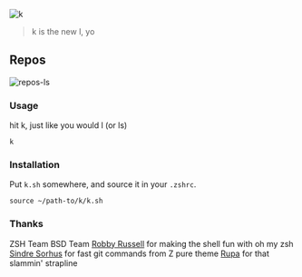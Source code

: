 ![k](https://raw.githubusercontent.com/supercrabtree/k/master/k-logo.png)

> k is the new l, yo

## Repos
![repos-ls](https://raw.githubusercontent.com/supercrabtree/k/gh-pages/repos-k.jpg)

### Usage
hit k, just like you would l (or ls)

```shell
k
```

### Installation
Put `k.sh` somewhere, and source it in your `.zshrc`.

```shell
source ~/path-to/k/k.sh
```

### Thanks
ZSH Team
BSD Team
[Robby Russell](https://github.com/robbyrussell) for making the shell fun with oh my zsh
[Sindre Sorhus](https://github.com/sindresorhus) for fast git commands from Z pure theme
[Rupa](https://github.com/rupa/z) for that slammin' strapline
